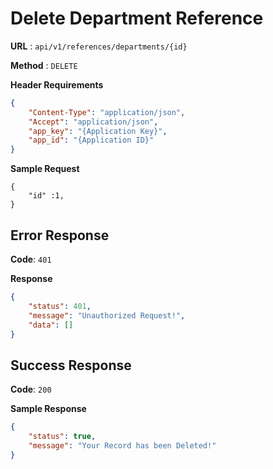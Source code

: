 # Delete Department Reference

**URL** : `api/v1/references/departments/{id}`

**Method** : `DELETE`

**Header Requirements**
```json
{
    "Content-Type": "application/json",
    "Accept": "application/json",
    "app_key": "{Application Key}",
    "app_ïd": "{Application ID}"
}
```

**Sample Request**
```array
{
	"id" :1,
}
```

## Error Response


**Code**: `401`

**Response**
```json
{
    "status": 401,
    "message": "Unauthorized Request!",
    "data": []
}
```

## Success Response
**Code**: `200`

**Sample Response**
```json
{
    "status": true,
    "message": "Your Record has been Deleted!"
}
```
